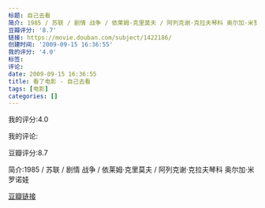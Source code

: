 ```yaml
---
标题: 自己去看
简介: 1985 / 苏联 / 剧情 战争 / 依莱姆·克里莫夫 / 阿列克谢·克拉夫琴科 奥尔加·米罗诺娃
豆瓣评分: '8.7'
链接: https://movie.douban.com/subject/1422186/
创建时间: '2009-09-15 16:36:55'
我的评分: '4.0'
标签:
评论:
date: 2009-09-15 16:36:55
title: 看了电影 - 自己去看
tags: [电影]
categories: []
---
```


我的评分:4.0

我的评论:

豆瓣评分:8.7

简介:1985 / 苏联 / 剧情 战争 / 依莱姆·克里莫夫 / 阿列克谢·克拉夫琴科 奥尔加·米罗诺娃

[豆瓣链接](https://movie.douban.com/subject/1422186/)

